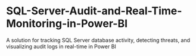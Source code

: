 # SQL-Server-Audit-and-Real-Time-Monitoring-in-Power-BI
A solution for tracking SQL Server database activity, detecting threats, and visualizing audit logs in real-time in Power BI
